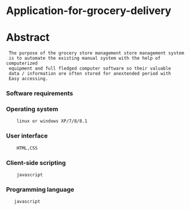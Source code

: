 # Application-for-grocery-delivery

 # Abstract 
     The purpose of the grocery store management store management system 
     is to automate the existing manual system with the help of computerized
     equipment and full fledged computer software so their valuable
     data / information are often stored for anextended period with 
     Easy accessing.


### Software requirements

 ### Operating system 
        linux or windows XP/7/8/8.1 
 ### User interface 
        HTML,CSS
 ### Client-side scripting 
        javascript
### Programming language 
       javascript
